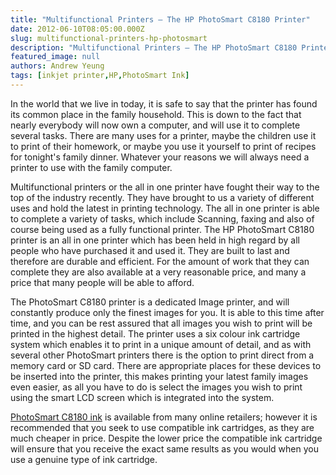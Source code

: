```yaml
---
title: "Multifunctional Printers – The HP PhotoSmart C8180 Printer"
date: 2012-06-10T08:05:00.000Z
slug: multifunctional-printers-hp-photosmart
description: "Multifunctional Printers – The HP PhotoSmart C8180 Printer"
featured_image: null
authors: Andrew Yeung
tags: [inkjet printer,HP,PhotoSmart Ink]
---
```


In the world that we live in today, it is safe to say that the printer has found its common place in the family household. This is down to the fact that nearly everybody will now own a computer, and will use it to complete several tasks. There are many uses for a printer, maybe the children use it to print of their homework, or maybe you use it yourself to print of recipes for tonight's family dinner. Whatever your reasons we will always need a printer to use with the family computer.

Multifunctional printers or the all in one printer have fought their way to the top of the industry recently. They have brought to us a variety of different uses and hold the latest in printing technology. The all in one printer is able to complete a variety of tasks, which include Scanning, faxing and also of course being used as a fully functional printer. The HP PhotoSmart C8180 printer is an all in one printer which has been held in high regard by all people who have purchased it and used it. They are built to last and therefore are durable and efficient. For the amount of work that they can complete they are also available at a very reasonable price, and many a price that many people will be able to afford.

The PhotoSmart C8180 printer is a dedicated Image printer, and will constantly produce only the finest images for you. It is able to this time after time, and you can be rest assured that all images you wish to print will be printed in the highest detail. The printer uses a six colour ink cartridge system which enables it to print in a unique amount of detail, and as with several other PhotoSmart printers there is the option to print direct from a memory card or SD card. There are appropriate places for these devices to be inserted into the printer, this makes printing your latest family images even easier, as all you have to do is select the images you wish to print using the smart LCD screen which is integrated into the system.

[PhotoSmart C8180 ink](https://www.comboink.com/hp-photosmart-c8180-printer-ink-cartridges) is available from many online retailers; however it is recommended that you seek to use compatible ink cartridges, as they are much cheaper in price. Despite the lower price the compatible ink cartridge will ensure that you receive the exact same results as you would when you use a genuine type of ink cartridge.